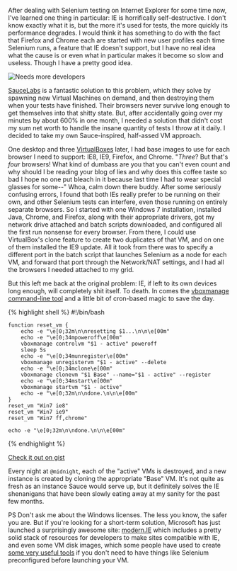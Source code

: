After dealing with Selenium testing on Internet Explorer for some time now, I've learned one thing in particular: IE is horrifically self-destructive. I don't know exactly what it is, but the more it's used for tests, the more quickly its performance degrades. I would think it has something to do with the fact that Firefox and Chrome each are started with new user profiles each time Selenium runs, a feature that IE doesn't support, but I have no real idea what the cause is or even what in particular makes it become so slow and useless. Though I have a pretty good idea. 

![Needs more developers](http://i.imgur.com/S6ZP6.jpg)

[SauceLabs](https://saucelabs.com/) is a fantastic solution to this problem, which they solve by spawning new Virtual Machines on demand, and then destroying them when your tests have finished. Their browsers never survive long enough to get themselves into that shitty state. But, after accidentally going over my minutes by about 600% in one month, I needed a solution that didn't cost my sum net worth to handle the insane quantity of tests I throw at it daily. I decided to take my own Sauce-inspired, half-assed VM approach. 

One desktop and three [VirtualBoxes](https://www.virtualbox.org/) later, I had base images to use for each browser I need to support: IE8, IE9, Firefox, and Chrome. "*Three*? But that's *four* browsers! What kind of dumbass are you that you can't even count and why should I be reading your blog of lies and why does this coffee taste so bad I hope no one put bleach in it because last time I had to wear special glasses for some--" Whoa, calm down there buddy. After some seriously confusing errors, I found that both IEs really prefer to be running on their own, and other Selenium tests can interfere, even those running on entirely separate browsers. So I started with one Windows 7 installation, installed Java, Chrome, and Firefox, along with their appropriate drivers, got my network drive attached and batch scripts downloaded, and configured all the first run nonsense for every browser. From there, I could use VirtualBox's clone feature to create two duplicates of that VM, and on one of them installed the IE9 update. All it took from there was to specify a different port in the batch script that launches Selenium as a node for each VM, and forward that port through the Network/NAT settings, and I had all the browsers I needed attached to my grid. 

But this left me back at the original problem: IE, if left to its own devices long enough, will completely shit itself. To death. In comes the [vboxmanage command-line tool](http://www.virtualbox.org/manual/ch08.html) and a little bit of cron-based magic to save the day. 

{% highlight shell %}
    #!/bin/bash
     
    function reset_vm {
        echo -e "\e[0;32m\n\nresetting $1...\n\n\e[00m"
        echo -e "\e[0;34mpoweroff\e[00m"
        vboxmanage controlvm "$1 - active" poweroff
        sleep 5s
        echo -e "\e[0;34munregister\e[00m"
        vboxmanage unregistervm "$1 - active" --delete
        echo -e "\e[0;34mclone\e[00m"
        vboxmanage clonevm "$1 Base" --name="$1 - active" --register
        echo -e "\e[0;34mstart\e[00m"
        vboxmanage startvm "$1 - active"
        echo -e "\e[0;32m\n\ndone.\n\n\e[00m"
    }
    reset_vm "Win7 ie8"
    reset_vm "Win7 ie9"
    reset_vm "Win7 ff,chrome"
     
    echo -e "\e[0;32m\n\ndone.\n\n\e[00m"
{% endhighlight %}

[Check it out on gist](https://gist.github.com/pettazz/4947662)

Every night at ```@midnight```, each of the "active" VMs is destroyed, and a new instance is created by cloning the appropriate "Base" VM. It's not quite as fresh as an instance Sauce would serve up, but it definitely solves the IE shenanigans that have been slowly eating away at my sanity for the past few months. 

PS Don't ask me about the Windows licenses. The less you know, the safer you are. But if you're looking for a short-term solution, Microsoft has just launched a surprisingly awesome site: [modern.IE](http://modern.ie/) which includes a pretty solid stack of resources for developers to make sites compatible with IE, and even some VM disk images, which some people have used to create [some very useful tools](https://github.com/xdissent/ievms) if you don't need to have things like Selenium preconfigured before launching your VM. 